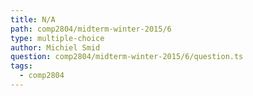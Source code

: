 ```yaml
---
title: N/A
path: comp2804/midterm-winter-2015/6
type: multiple-choice
author: Michiel Smid
question: comp2804/midterm-winter-2015/6/question.ts
tags:
  - comp2804
---
```

